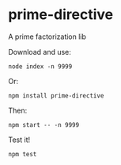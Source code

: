# prime-directive
A prime factorization lib

Download and use:

```
node index -n 9999
```

Or:

```
npm install prime-directive
```

Then:

```
npm start -- -n 9999
```

Test it!

```
npm test
```
